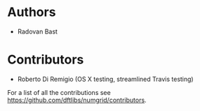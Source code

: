 # Authors

- Radovan Bast

# Contributors

- Roberto Di Remigio (OS X testing, streamlined Travis testing)

For a list of all the contributions see https://github.com/dftlibs/numgrid/contributors.

